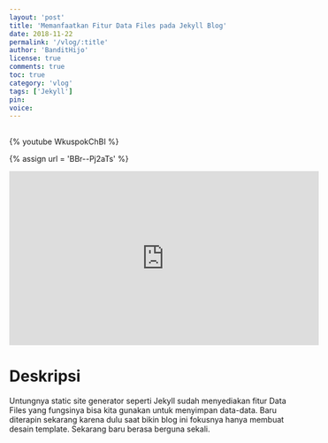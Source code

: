 ```yaml
---
layout: 'post'
title: 'Memanfaatkan Fitur Data Files pada Jekyll Blog'
date: 2018-11-22
permalink: '/vlog/:title'
author: 'BanditHijo'
license: true
comments: true
toc: true
category: 'vlog'
tags: ['Jekyll']
pin:
voice:
---
```


<div style="margin-top:30px;"></div>

{% youtube WkuspokChBI %}
<br>
<!-- EMBED CONTAINER: YOUTUBE -->
{% assign url = 'BBr--Pj2aTs' %}
<div class='embed-container'>
<iframe width="560" height="315" src="https://www.youtube.com/embed/{{ url }}" frameborder="0" allow="accelerometer; autoplay; encrypted-media; gyroscope; picture-in-picture" allowfullscreen></iframe>
</div>

# Deskripsi

Untungnya static site generator seperti Jekyll sudah menyediakan fitur Data Files yang fungsinya bisa kita gunakan untuk menyimpan data-data. Baru diterapin sekarang karena dulu saat bikin blog ini fokusnya hanya membuat desain template. Sekarang baru berasa berguna sekali.
